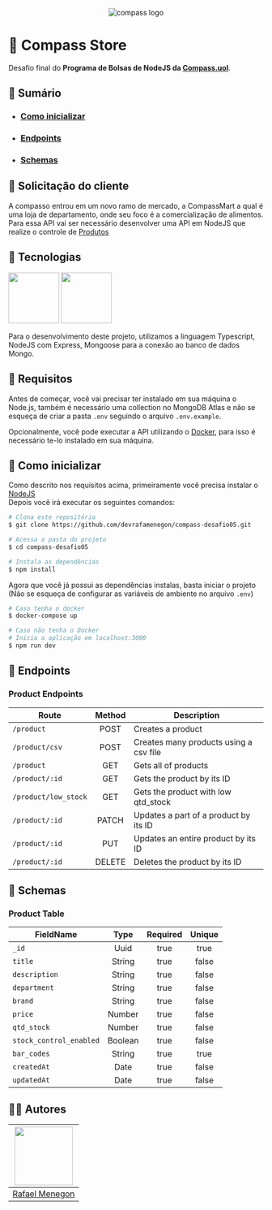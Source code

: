 <p align="center">
  <img alt="compass logo" src="https://user-images.githubusercontent.com/65569815/176964539-fe858838-0d07-418e-9220-b6d94461ecee.png" />
</p>

# 🏪 Compass Store

Desafio final do **Programa de Bolsas de NodeJS da [Compass.uol](https://compass.uol/)**.

## 🧾 Sumário
* ### [Como inicializar](#-como-inicializar)
* ### [Endpoints](#-endpoints)
* ### [Schemas](#-schemas)

## 📖 Solicitação do cliente
A compasso entrou em um novo ramo de mercado, a CompassMart a qual é uma loja de departamento, onde seu foco é a comercialização de alimentos. Para essa
API vai ser necessário desenvolver uma API em NodeJS que realize o controle de [Produtos](#product-table)

## 🧰 Tecnologias

<p>
  <img src="https://user-images.githubusercontent.com/65569815/182266557-f2d0c589-fe31-4d65-b867-cb40385066a0.svg" width="100">
  <img src="https://user-images.githubusercontent.com/65569815/182253645-6966537e-18ed-4c47-974b-22510cc3d834.png" width="100">
</p>

Para o desenvolvimento deste projeto, utilizamos a linguagem Typescript, NodeJS com Express, Mongoose para a conexão ao banco de dados Mongo.
<br/>

## 🔑 Requisitos

Antes de começar, você vai precisar ter instalado em sua máquina o Node.js, também é necessário uma collection no MongoDB Atlas e não se esqueça de criar a pasta `.env` seguindo o arquivo `.env.example`.

Opcionalmente, você pode executar a API utilizando o [Docker]('https://www.docker.com/products/docker-desktop/'), para isso é necessário te-lo instalado em sua máquina.

## 🏁 Como inicializar

Como descrito nos requisitos acima, primeiramente você precisa instalar o [NodeJS](https://nodejs.org/en/)
<br/>
Depois você irá executar os seguintes comandos:

```bash
# Clona este repositório
$ git clone https://github.com/devrafamenegon/compass-desafio05.git

# Acessa a pasta do projeto
$ cd compass-desafio05

# Instala as dependências
$ npm install
```

Agora que você já possui as dependências instalas, basta iniciar o projeto (Não se esqueça de configurar as variáveis de ambiente no arquivo `.env`)

```bash
# Caso tenha o docker
$ docker-compose up

# Caso não tenha o Docker
# Inicia a aplicação em localhost:3000
$ npm run dev

```

## 🚪 Endpoints

### Product Endpoints
|       Route           |    Method    |                   Description                     |                                                                         
|   ---------------     | :----------: |  ----------------------------------------------   |                                                                           
|  `/product`           |    POST      |  Creates a product                                | 
|  `/product/csv`       |    POST      |  Creates many products using a csv file           |    
|  `/product`           |    GET       |  Gets all of products                             |   
|  `/product/:id`       |    GET       |  Gets the product by its ID                       |  
|  `/product/low_stock` |    GET       |  Gets the product with low qtd_stock              |  
|  `/product/:id`       |    PATCH     |  Updates a part of a product by its ID            |    
|  `/product/:id`       |    PUT       |  Updates an entire product by its ID              |
|  `/product/:id`       |    DELETE    |  Deletes the product by its ID                    |
   
## 🧱 Schemas

### Product Table
|        FieldName        |    Type   | Required | Unique |
|-------------------------|:---------:|:--------:|:------:|
| `_id`                   | Uuid      | true     | true   |
| `title`                 | String    | true     | false  |
| `description`           | String    | true     | false  |
| `department`            | String    | true     | false  |
| `brand`                 | String    | true     | false  |
| `price`                 | Number    | true     | false  |
| `qtd_stock`             | Number    | true     | false  |
| `stock_control_enabled` | Boolean   | true     | false  |
| `bar_codes`             | String    | true     | true   |
| `createdAt`             | Date      | true     | false  |
| `updatedAt`             | Date      | true     | false  |


## ✋🏻 Autores
| <img src="https://avatars.githubusercontent.com/devrafamenegon" width=115>
|---
| <a href="https://github.com/devrafamenegon">Rafael Menegon</a> 
